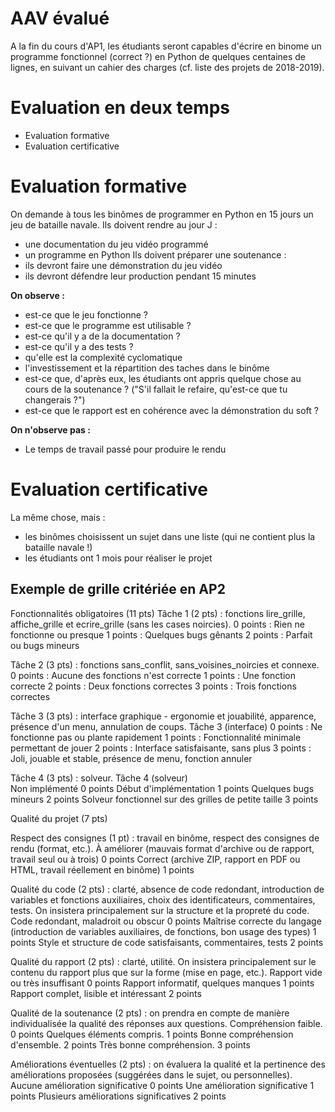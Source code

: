 # AAV évalué

A la fin du cours d'AP1, les étudiants seront capables d'écrire en binome un programme fonctionnel (correct ?) en Python de quelques centaines de lignes, en suivant un cahier des charges (cf. liste des projets de 2018-2019).


# Evaluation en deux temps

* Evaluation formative
* Evaluation certificative

# Evaluation formative

On demande à tous les binômes de programmer en Python en 15 jours un jeu de bataille navale.
Ils doivent rendre au jour J :
* une documentation du jeu vidéo programmé
* un programme en Python
Ils doivent préparer une soutenance :
* ils devront faire une démonstration du jeu vidéo
* ils devront défendre leur production pendant 15 minutes


**On observe :**
* est-ce que le jeu fonctionne ?
* est-ce que le programme est utilisable ?
* est-ce qu'il y a de la documentation ?
* est-ce qu'il y a des tests ?
* qu'elle est la complexité cyclomatique
* l'investissement et la répartition des taches dans le binôme
* est-ce que, d'après eux, les étudiants ont appris quelque chose au cours de la soutenance ?
	("S'il fallait le refaire, qu'est-ce que tu changerais ?")
* est-ce que le rapport est en cohérence avec la démonstration du soft ?


**On n'observe pas :**
* Le temps de travail passé pour produire le rendu

# Evaluation certificative

La même chose, mais :
* les binômes choisissent un sujet dans une liste (qui ne contient plus la bataille navale !)
* les étudiants ont 1 mois pour réaliser le projet


## Exemple de grille critériée en AP2


Fonctionnalités obligatoires (11 pts)
Tâche 1 (2 pts) : fonctions lire_grille, affiche_grille et ecrire_grille (sans les cases noircies).
0 points : Rien ne fonctionne ou presque
1 points : Quelques bugs gênants
2 points : Parfait ou bugs mineurs

Tâche 2 (3 pts) : fonctions sans_conflit, sans_voisines_noircies et connexe.
0 points : Aucune des fonctions n'est correcte
1 points : Une fonction correcte
2 points : Deux fonctions correctes
3 points : Trois fonctions correctes

Tâche 3 (3 pts) : interface graphique - ergonomie et jouabilité, apparence, présence d'un menu, annulation de coups.
Tâche 3 (interface)	
0 points : Ne fonctionne pas ou plante rapidement
1 points : Fonctionnalité minimale permettant de jouer
2 points : Interface satisfaisante, sans plus
3 points : Joli, jouable et stable, présence de menu, fonction annuler


Tâche 4 (3 pts) : solveur.
Tâche 4 (solveur)	
Non implémenté
0 points
Début d'implémentation
1 points
Quelques bugs mineurs
2 points
Solveur fonctionnel sur des grilles de petite taille
3 points

Qualité du projet (7 pts)

Respect des consignes (1 pt) : travail en binôme, respect des consignes de rendu (format, etc.).
À améliorer (mauvais format d'archive ou de rapport, travail seul ou à trois)
0 points
Correct (archive ZIP, rapport en PDF ou HTML, travail réellement en binôme)
1 points

Qualité du code (2 pts) : clarté, absence de code redondant, introduction de variables et fonctions auxiliaires, choix des identificateurs, commentaires, tests. On insistera principalement sur la structure et la propreté du code.
Code redondant, maladroit ou obscur
0 points
Maîtrise correcte du langage (introduction de variables auxiliaires, de fonctions, bon usage des types)
1 points
Style et structure de code satisfaisants, commentaires, tests
2 points

Qualité du rapport (2 pts) : clarté, utilité. On insistera principalement sur le contenu du rapport plus que sur la forme (mise en page, etc.).
Rapport vide ou très insuffisant
0 points
Rapport informatif, quelques manques
1 points
Rapport complet, lisible et intéressant
2 points

Qualité de la soutenance (2 pts) : on prendra en compte de manière individualisée la qualité des réponses aux questions.
Compréhension faible.
0 points
Quelques éléments compris.
1 points
Bonne compréhension d'ensemble.
2 points
Très bonne compréhension.
3 points

Améliorations éventuelles (2 pts) : on évaluera la qualité et la pertinence des améliorations proposées (suggérées dans le sujet, ou personnelles).
Aucune amélioration significative
0 points
Une amélioration significative
1 points
Plusieurs améliorations significatives
2 points

